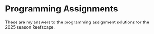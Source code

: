 # Programming Assignments
These are my answers to the programming assignment solutions for the 2025 season Reefscape.

